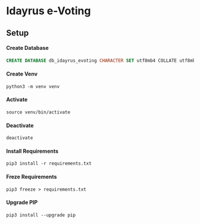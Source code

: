 # Idayrus e-Voting

## Setup

#### Create Database

```sql
CREATE DATABASE db_idayrus_evoting CHARACTER SET utf8mb4 COLLATE utf8mb4_unicode_ci;
```

#### Create Venv

`python3 -m venv venv`

#### Activate

`source venv/bin/activate`

#### Deactivate

`deactivate`

#### Install Requirements

`pip3 install -r requirements.txt`

#### Freze Requirements

`pip3 freeze > requirements.txt`

#### Upgrade PIP

`pip3 install --upgrade pip`